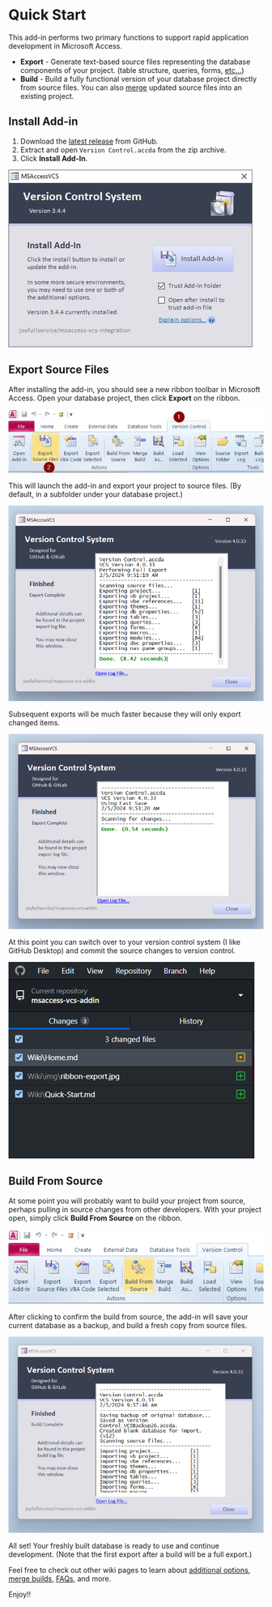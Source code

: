 # Quick Start

This add-in performs two primary functions to support rapid application development in Microsoft Access.
- **Export** - Generate text-based source files representing the database components of your project. (table structure, queries, forms, [etc...](Supported-Objects))
- **Build** - Build a fully functional version of your database project directly from source files. You can also [merge](Merge-Build) updated source files into an existing project.

## Install Add-in
 1. Download the [latest release](https://github.com/joyfullservice/msaccess-vcs-integration/releases/latest) from GitHub.
 1. Extract and open `Version Control.accda` from the zip archive.
 1. Click **Install Add-In**.

![Install Form Image](img/install.jpg)

## Export Source Files
After installing the add-in, you should see a new ribbon toolbar in Microsoft Access. Open your database project, then click **Export** on the ribbon.

![Ribbon Export](img/ribbon-export.jpg)

This will launch the add-in and export your project to source files. (By default, in a subfolder under your database project.)

![Full Export](img/full-export-finished.png)

Subsequent exports will be much faster because they will only export changed items.

![Fast Save](img/quick-export-finished.png)

At this point you can switch over to your version control system (I like GitHub Desktop) and commit the source changes to version control.

![GitHub Desktop Changes](img/github-desktop-changes.png)

## Build From Source

At some point you will probably want to build your project from source, perhaps pulling in source changes from other developers. With your project open, simply click **Build From Source** on the ribbon.

![Build From Source Ribbon](img/build-from-source-ribbon.png)

After clicking to confirm the build from source, the add-in will save your current database as a backup, and build a fresh copy from source files.

![Build From Source](img/build-finished.png)

All set! Your freshly built database is ready to use and continue development. (Note that the first export after a build will be a full export.)

Feel free to check out other wiki pages to learn about [additional options](Options), [merge builds](Merge-Build), [FAQs](FAQs), and more.

Enjoy!!